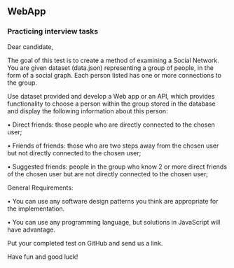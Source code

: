 ## WebApp

### Practicing interview tasks

Dear candidate,

The goal of this test is to create a method of examining a Social Network. You are given dataset (data.json) representing a group of people, in the form of a social graph. Each person listed has one or more connections to the group.

Use dataset provided and develop a Web app or an API, which provides functionality to choose a person within the group stored in the database and display the following information about this person:

• Direct friends: those people who are directly connected to the chosen user;

• Friends of friends: those who are two steps away from the chosen user but not directly connected to the chosen user;

• Suggested friends: people in the group who know 2 or more direct friends of the chosen user but are not directly connected to the chosen user;

General Requirements:

• You can use any software design patterns you think are appropriate for the implementation.

• You can use any programming language, but solutions in JavaScript will have advantage.

Put your completed test on GitHub and send us a link.


Have fun and good luck!
